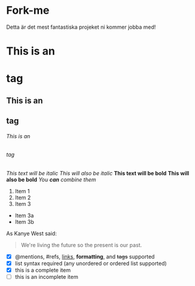 # Fork-me
Detta är det mest fantastiska projeket ni kommer jobba med! 

# This is an <h1> tag 
## This is an <h2> tag 
###### This is an <h6> tag

*This text will be italic* 
_This will also be italic_ 
**This text will be bold** 
__This will also be bold__ 
*You **can** combine them*

1. Item 1 
2. Item 2 
3. Item 3  
  * Item 3a   
  * Item 3b
  
As Kanye West said: 
  > We're living the future so 
  > the present is our past.
  
- [x] @mentions, #refs, [links](), **formatting**, and <del>tags</del> supported
- [x] list syntax required (any unordered or ordered list supported)
- [x] this is a complete item
- [ ] this is an incomplete item
